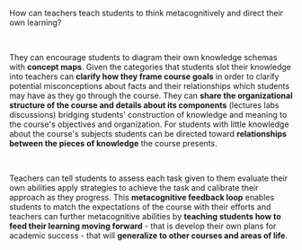 <p><span style=font-weight: 400;>How can teachers teach students to think metacognitively and direct their own learning?</span></p>  <p> </p>  <p><span style=font-weight: 400;>They can encourage students to diagram their own knowledge schemas with </span><strong>concept maps</strong><span style=font-weight: 400;>. Given the categories that students slot their knowledge into teachers can </span><strong>clarify how they frame course goals</strong><span style=font-weight: 400;> in order to clarify potential misconceptions about facts and their relationships which students may have as they go through the course. They can </span><strong>share the organizational structure of the course and details about its components</strong><span style=font-weight: 400;> (lectures labs discussions) bridging students' construction of knowledge and meaning to the course's objectives and organization. For students with little knowledge about the course's subjects students can be directed toward </span><strong>relationships between the pieces of knowledge</strong><span style=font-weight: 400;> the course presents.</span></p>  <p> </p>  <p><span style=font-weight: 400;>Teachers can tell students to assess each task given to them evaluate their own abilities apply strategies to achieve the task and calibrate their approach as they progress. This </span><strong>metacognitive feedback loop</strong><span style=font-weight: 400;> enables students to match the expectations of the course with their efforts and teachers can further metacognitive abilities by </span><strong>teaching students how to feed their learning moving forward</strong><span style=font-weight: 400;> - that is develop their own plans for academic success - that will </span><strong>generalize to other courses and areas of life</strong><span style=font-weight: 400;>.</span></p>